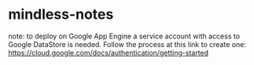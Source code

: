# mindless-notes

note: to deploy on Google App Engine a service account with access to Google DataStore is needed. Follow the process at this link to create one: https://cloud.google.com/docs/authentication/getting-started

